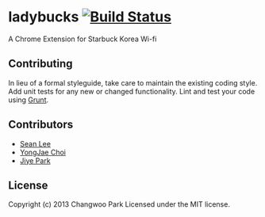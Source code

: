 # ladybucks [![Build Status](https://secure.travis-ci.org/pismute/ladybucks.png?branch=master)](http://travis-ci.org/pismute/ladybucks)

A Chrome Extension for Starbuck Korea Wi-fi

## Contributing
In lieu of a formal styleguide, take care to maintain the existing coding style. Add unit tests for any new or changed functionality. Lint and test your code using [Grunt](http://gruntjs.com/).

## Contributors

* [Sean Lee][lethee]
* [YongJae Choi][lnyarl]
* [Jiye Park][uniquenoun]

[lethee]: https://github.com/lethee
[lnyarl]: https://github.com/lnyarl
[uniquenoun]: http://uniquenoun.tumblr.com/

## License
Copyright (c) 2013 Changwoo Park
Licensed under the MIT license.
